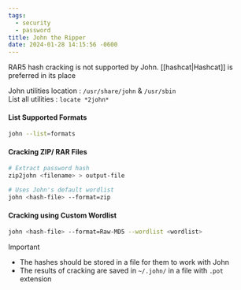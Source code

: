 ```yaml
---
tags:
  - security
  - password
title: John the Ripper
date: 2024-01-28 14:15:56 -0600
---
```


RAR5 hash cracking is not supported by John. [[hashcat|Hashcat]] is preferred in its place

John utilities location : `/usr/share/john` & `/usr/sbin`  
List all utilities : `locate *2john*`

#### List Supported Formats

````bash
john --list=formats
````

#### Cracking ZIP/ RAR Files

````bash
# Extract password hash
zip2john <filename> > output-file

# Uses John's default wordlist
john <hash-file> --format=zip
````

#### Cracking using Custom Wordlist

````bash
john <hash-file> --format=Raw-MD5 --wordlist <wordlist>
````

 > [!IMPORTANT]
 > * The hashes should be stored in a file for them to work with John
 > * The results of cracking are saved in `~/.john/` in a file with `.pot` extension
 